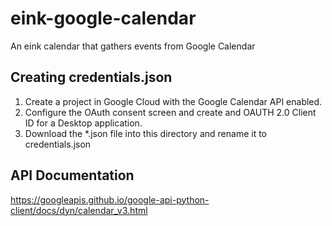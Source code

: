 # eink-google-calendar
An eink calendar that gathers events from Google Calendar

## Creating credentials.json
1. Create a project in Google Cloud with the Google Calendar API enabled. 
2. Configure the OAuth consent screen and create and OAUTH 2.0 Client ID for a Desktop application. 
3. Download the *.json file into this directory and rename it to credentials.json

## API Documentation
https://googleapis.github.io/google-api-python-client/docs/dyn/calendar_v3.html